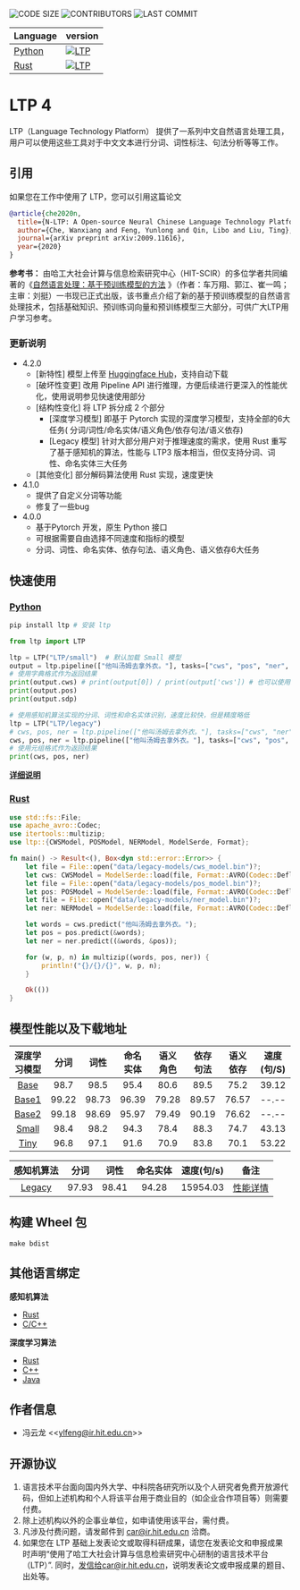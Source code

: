 ![CODE SIZE](https://img.shields.io/github/languages/code-size/HIT-SCIR/ltp)
![CONTRIBUTORS](https://img.shields.io/github/contributors/HIT-SCIR/ltp)
![LAST COMMIT](https://img.shields.io/github/last-commit/HIT-SCIR/ltp)

| Language                             | version                                                                               |
| ------------------------------------ | ------------------------------------------------------------------------------------- |
| [Python](python/interface/README.md) | [![LTP](https://img.shields.io/pypi/v/ltp?label=LTP)](https://pypi.org/project/ltp)   |
| [Rust](rust/ltp/README.md)           | [![LTP](https://img.shields.io/crates/d/ltp?label=LTP)](https://crates.io/crates/ltp) |

# LTP 4

LTP（Language Technology Platform） 提供了一系列中文自然语言处理工具，用户可以使用这些工具对于中文文本进行分词、词性标注、句法分析等等工作。

## 引用

如果您在工作中使用了 LTP，您可以引用这篇论文

```bibtex
@article{che2020n,
  title={N-LTP: A Open-source Neural Chinese Language Technology Platform with Pretrained Models},
  author={Che, Wanxiang and Feng, Yunlong and Qin, Libo and Liu, Ting},
  journal={arXiv preprint arXiv:2009.11616},
  year={2020}
}
```

**参考书：**
由哈工大社会计算与信息检索研究中心（HIT-SCIR）的多位学者共同编著的《[自然语言处理：基于预训练模型的方法](https://item.jd.com/13344628.html)
》（作者：车万翔、郭江、崔一鸣；主审：刘挺）一书现已正式出版，该书重点介绍了新的基于预训练模型的自然语言处理技术，包括基础知识、预训练词向量和预训练模型三大部分，可供广大LTP用户学习参考。

### 更新说明

- 4.2.0
  - \[新特性\] 模型上传至 [Huggingface Hub](https://huggingface.co/LTP)，支持自动下载
  - \[破坏性变更\] 改用 Pipeline API 进行推理，方便后续进行更深入的性能优化，使用说明参见快速使用部分
  - \[结构性变化\] 将 LTP 拆分成 2 个部分
    - \[深度学习模型\] 即基于 Pytorch 实现的深度学习模型，支持全部的6大任务(
      分词/词性/命名实体/语义角色/依存句法/语义依存)
    - \[Legacy 模型\] 针对大部分用户对于推理速度的需求，使用 Rust 重写了基于感知机的算法，性能与 LTP3
      版本相当，但仅支持分词、词性、命名实体三大任务
  - \[其他变化\] 部分解码算法使用 Rust 实现，速度更快
- 4.1.0
  - 提供了自定义分词等功能
  - 修复了一些bug
- 4.0.0
  - 基于Pytorch 开发，原生 Python 接口
  - 可根据需要自由选择不同速度和指标的模型
  - 分词、词性、命名实体、依存句法、语义角色、语义依存6大任务

## 快速使用

### [Python](python/interface/README.md)

```bash
pip install ltp # 安装 ltp
```

```python
from ltp import LTP

ltp = LTP("LTP/small")  # 默认加载 Small 模型
output = ltp.pipeline(["他叫汤姆去拿外衣。"], tasks=["cws", "pos", "ner", "srl", "dep", "sdp"])
# 使用字典格式作为返回结果
print(output.cws) # print(output[0]) / print(output['cws']) # 也可以使用下标访问
print(output.pos)
print(output.sdp)

# 使用感知机算法实现的分词、词性和命名实体识别，速度比较快，但是精度略低
ltp = LTP("LTP/legacy")
# cws, pos, ner = ltp.pipeline(["他叫汤姆去拿外衣。"], tasks=["cws", "ner"]).to_tuple() # error: NER 需要 词性标注任务的结果
cws, pos, ner = ltp.pipeline(["他叫汤姆去拿外衣。"], tasks=["cws", "pos", "ner"]).to_tuple() # to tuple 可以自动转换为元组格式
# 使用元组格式作为返回结果
print(cws, pos, ner)
```

**[详细说明](python/interface/docs/quickstart.rst)**

### [Rust](rust/ltp/README.md)

```rust
use std::fs::File;
use apache_avro::Codec;
use itertools::multizip;
use ltp::{CWSModel, POSModel, NERModel, ModelSerde, Format};

fn main() -> Result<(), Box<dyn std::error::Error>> {
    let file = File::open("data/legacy-models/cws_model.bin")?;
    let cws: CWSModel = ModelSerde::load(file, Format::AVRO(Codec::Deflate))?;
    let file = File::open("data/legacy-models/pos_model.bin")?;
    let pos: POSModel = ModelSerde::load(file, Format::AVRO(Codec::Deflate))?;
    let file = File::open("data/legacy-models/ner_model.bin")?;
    let ner: NERModel = ModelSerde::load(file, Format::AVRO(Codec::Deflate))?;

    let words = cws.predict("他叫汤姆去拿外衣。");
    let pos = pos.predict(&words);
    let ner = ner.predict((&words, &pos));

    for (w, p, n) in multizip((words, pos, ner)) {
        println!("{}/{}/{}", w, p, n);
    }

    Ok(())
}
```

## 模型性能以及下载地址

|                  深度学习模型                   |  分词   |  词性   | 命名实体  | 语义角色  | 依存句法  | 语义依存  | 速度(句/S) |
| :---------------------------------------: | :---: | :---: | :---: | :---: | :---: | :---: | :-----: |
|  [Base](https://huggingface.co/LTP/base)  | 98.7  | 98.5  | 95.4  | 80.6  | 89.5  | 75.2  |  39.12  |
| [Base1](https://huggingface.co/LTP/base1) | 99.22 | 98.73 | 96.39 | 79.28 | 89.57 | 76.57 |  --.--  |
| [Base2](https://huggingface.co/LTP/base2) | 99.18 | 98.69 | 95.97 | 79.49 | 90.19 | 76.62 |  --.--  |
| [Small](https://huggingface.co/LTP/small) | 98.4  | 98.2  | 94.3  | 78.4  | 88.3  | 74.7  |  43.13  |
|  [Tiny](https://huggingface.co/LTP/tiny)  | 96.8  | 97.1  | 91.6  | 70.9  | 83.8  | 70.1  |  53.22  |

|                    感知机算法                    |  分词   |  词性   | 命名实体  | 速度(句/s)  |             备注             |
| :-----------------------------------------: | :---: | :---: | :---: | :------: | :------------------------: |
| [Legacy](https://huggingface.co/LTP/legacy) | 97.93 | 98.41 | 94.28 | 15954.03 | [性能详情](rust/ltp/README.md) |

## 构建 Wheel 包

```shell script
make bdist
```

## 其他语言绑定

**感知机算法**

- [Rust](rust/ltp)
- [C/C++](rust/ltp-cffi)

**深度学习算法**

- [Rust](https://github.com/HIT-SCIR/libltp/tree/master/ltp-rs)
- [C++](https://github.com/HIT-SCIR/libltp/tree/master/ltp-cpp)
- [Java](https://github.com/HIT-SCIR/libltp/tree/master/ltp-java)

## 作者信息

- 冯云龙 \<\<[ylfeng@ir.hit.edu.cn](mailto:ylfeng@ir.hit.edu.cn)>>

## 开源协议

1. 语言技术平台面向国内外大学、中科院各研究所以及个人研究者免费开放源代码，但如上述机构和个人将该平台用于商业目的（如企业合作项目等）则需要付费。
2. 除上述机构以外的企事业单位，如申请使用该平台，需付费。
3. 凡涉及付费问题，请发邮件到 car@ir.hit.edu.cn 洽商。
4. 如果您在 LTP 基础上发表论文或取得科研成果，请您在发表论文和申报成果时声明“使用了哈工大社会计算与信息检索研究中心研制的语言技术平台（LTP）”.
   同时，发信给car@ir.hit.edu.cn，说明发表论文或申报成果的题目、出处等。
